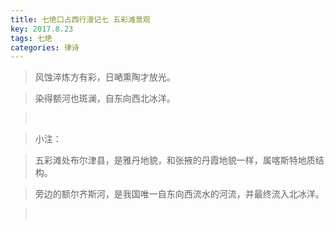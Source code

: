 ```yaml
---
title: 七绝口占西行漫记七 五彩滩景观
key: 2017.8.23
tags: 七绝
categories: 律诗
---
```


<blockquote class="blockquote-center">风蚀淬炼方有彩，日嗮熏陶才放光。
</blockquote>
<blockquote class="blockquote-center">染得额河也斑澜，自东向西北冰洋。
</blockquote>
<blockquote class="blockquote-center"></br>
</blockquote>
<blockquote class="blockquote-center">小注：
</blockquote>
<blockquote class="blockquote-center">五彩滩处布尔津县，是雅丹地貌，和张掖的丹霞地貌一样，属喀斯特地质结构。
</blockquote>
<blockquote class="blockquote-center">旁边的额尔齐斯河，是我国唯一自东向西流水的河流，并最终流入北冰洋。
</blockquote>
<blockquote class="blockquote-center"></br>
</blockquote>
